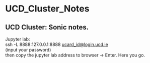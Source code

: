 # UCD_Cluster_Notes

## UCD Cluster: Sonic notes.

Jupyter lab:  
ssh -L 8888:127.0.0.1:8888 ucard_id@login.ucd.ie  
(input your password)  
then copy the jupyter lab address to browser -> Enter. Here you go.  

